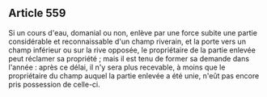 Article 559
----
Si un cours d'eau, domanial ou non, enlève par une force subite une partie
considérable et reconnaissable d'un champ riverain, et la porte vers un champ
inférieur ou sur la rive opposée, le propriétaire de la partie enlevée peut
réclamer sa propriété ; mais il est tenu de former sa demande dans l'année :
après ce délai, il n'y sera plus recevable, à moins que le propriétaire du champ
auquel la partie enlevée a été unie, n'eût pas encore pris possession de
celle-ci.
